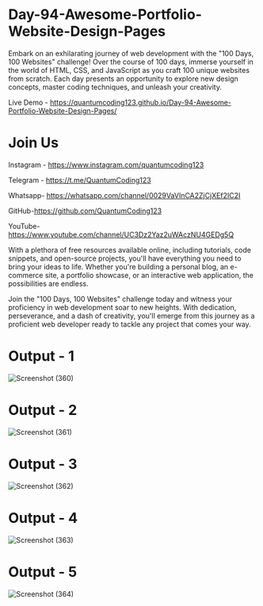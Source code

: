 # Day-94-Awesome-Portfolio-Website-Design-Pages

Embark on an exhilarating journey of web development with the "100 Days, 100 Websites" challenge! Over the course of 100 days, immerse yourself in the world of HTML, CSS, and JavaScript as you craft 100 unique websites from scratch. Each day presents an opportunity to explore new design concepts, master coding techniques, and unleash your creativity.

Live Demo - https://quantumcoding123.github.io/Day-94-Awesome-Portfolio-Website-Design-Pages/

# Join Us

Instagram - https://www.instagram.com/quantumcoding123

Telegram - https://t.me/QuantumCoding123

Whatsapp- https://whatsapp.com/channel/0029VaVInCA2ZjCjXEf2IC2I

GitHub-https://github.com/QuantumCoding123

YouTube-https://www.youtube.com/channel/UC3Dz2Yaz2uWAczNU4GEDg5Q

With a plethora of free resources available online, including tutorials, code snippets, and open-source projects, you'll have everything you need to bring your ideas to life. Whether you're building a personal blog, an e-commerce site, a portfolio showcase, or an interactive web application, the possibilities are endless.

Join the "100 Days, 100 Websites" challenge today and witness your proficiency in web development soar to new heights. With dedication, perseverance, and a dash of creativity, you'll emerge from this journey as a proficient web developer ready to tackle any project that comes your way.

# Output - 1

 ![Screenshot (360)](https://github.com/user-attachments/assets/e0d35760-c6eb-4261-a496-953ec67fbf27)

# Output - 2

![Screenshot (361)](https://github.com/user-attachments/assets/37503a61-5ba3-49f4-a961-9f14ca4dafee)

# Output - 3

![Screenshot (362)](https://github.com/user-attachments/assets/daa1df3a-2520-43eb-bbeb-203267816185)

# Output - 4
![Screenshot (363)](https://github.com/user-attachments/assets/792db329-5edc-4211-81ae-c8e7c56a4411)

# Output - 5

![Screenshot (364)](https://github.com/user-attachments/assets/99ba524d-a20f-4c0a-aac3-ba2cb280906a)


